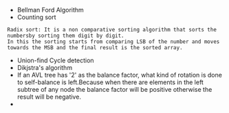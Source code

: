 - Bellman Ford Algorithm
- Counting sort
```
Radix sort: It is a non comparative sorting algorithm that sorts the numbersby sorting them digit by digit.
In this the sorting starts from comparing LSB of the number and moves towards the MSB and the final result is the sorted array.
```
- Union-find Cycle detection
- Dikjstra's algorithm
- If an AVL tree has '2' as the balance factor, what kind of rotation is done to self-balance is left.Because when there are elements in the left subtree of any node the balance factor will be positive otherwise the result will be negative.
- 
